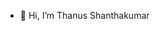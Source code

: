- 👋 Hi, I’m Thanus Shanthakumar
<!---
ShanthakumarThanus/ShanthakumarThanus is a ✨ special ✨ repository because its `README.md` (this file) appears on your GitHub profile.
You can click the Preview link to take a look at your changes.
--->
